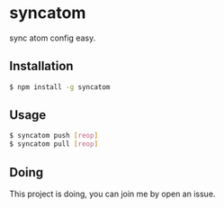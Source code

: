 # syncatom

sync atom config easy.

## Installation

``` bash
$ npm install -g syncatom
```


## Usage

``` bash
$ syncatom push [reop]
$ syncatom pull [reop]
```

## Doing
This project is doing, you can join me by open an issue.
